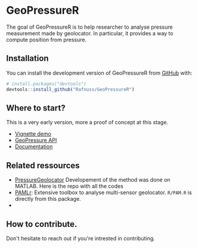 
<!-- README.md is generated from README.Rmd. Please edit that file -->

# GeoPressureR

<!-- badges: start -->
<!-- badges: end -->

The goal of GeoPressureR is to help researcher to analyse pressure measurement made by geolocator. In particular, it provides a way to compute position from pressure.

## Installation

You can install the development version of GeoPressureR from [GitHub](https://github.com/) with:

``` r
# install.packages("devtools")
devtools::install_github("Rafnuss/GeoPressureR")
```

## Where to start?

This is a very early version, more a proof of concept at this stage. 

-   [Vignette demo](https://raphaelnussbaumer.com/GeoPressureR/articles/demo.html)
-   [GeoPressure API](https://github.com/Rafnuss/GeoPressureServer)
-   [Documentation](https://raphaelnussbaumer.com/GeoPressureR/reference/index.html)

## Related ressources

- [PressureGeolocator](https://github.com/Rafnuss/PressureGeolocator) Developement of the method was done on MATLAB. Here is the repo with all the codes
- [PAMLr](https://github.com/KiranLDA/PAMLr): Extensive toolbox to analyse multi-sensor geolocator. `R/PAM.R` is directly from this package.
- 

## How to contribute.
Don't hesitate to reach out if you're intrested in contributing. 
